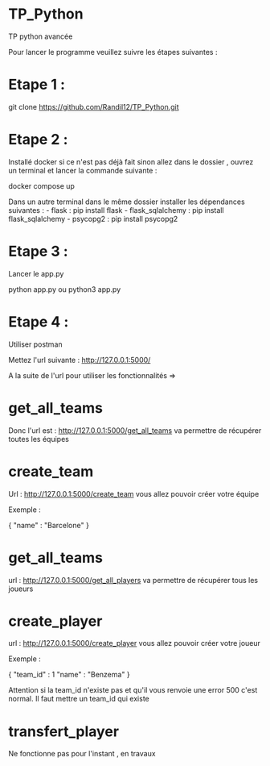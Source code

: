 # TP_Python
TP python avancée


Pour lancer le programme veuillez suivre les étapes suivantes : 

# Etape 1 : 


git clone https://github.com/Randil12/TP_Python.git

# Etape 2 : 

Installé docker si ce n'est pas déjà fait sinon allez dans le dossier , ouvrez un terminal et lancer la commande suivante : 

docker compose up 

Dans un autre terminal dans le même dossier installer les dépendances suivantes : 
    - flask : pip install flask 
    - flask_sqlalchemy : pip install flask_sqlalchemy
    - psycopg2 : pip install psycopg2

# Etape 3 : 

Lancer le app.py

python app.py ou python3 app.py

# Etape 4 : 

Utiliser postman 

Mettez l'url suivante : http://127.0.0.1:5000/

A la suite de l'url pour utiliser les fonctionnalités =>

# get_all_teams

Donc l'url est : http://127.0.0.1:5000/get_all_teams va permettre de récupérer toutes les équipes

# create_team

Url : http://127.0.0.1:5000/create_team vous allez pouvoir créer votre équipe 

Exemple : 

{
    "name" : "Barcelone"
}

# get_all_teams

url  : http://127.0.0.1:5000/get_all_players va permettre de récupérer tous les joueurs

# create_player 

url : http://127.0.0.1:5000/create_player vous allez pouvoir créer votre joueur 

Exemple : 

{
    "team_id" : 1
    "name" : "Benzema"
}

Attention si la team_id n'existe pas et qu'il vous renvoie une error 500 c'est normal. Il faut mettre un team_id qui existe 

# transfert_player

Ne fonctionne pas pour l'instant , en travaux
















